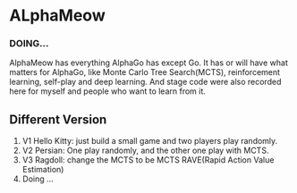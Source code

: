 # ALphaMeow

### DOING...

AlphaMeow has everything AlphaGo has except Go.
It has or will have what matters for AlphaGo, like Monte Carlo Tree Search(MCTS), reinforcement learning, self-play and deep learning.
And stage code were also recorded here for myself and people who want to learn from it.

## Different Version
1. V1 Hello Kitty: just build a small game and two players play randomly.
2. V2 Persian: One play randomly, and the other one play with MCTS.
3. V3 Ragdoll: change the MCTS to be MCTS RAVE(Rapid Action Value Estimation)
4. Doing ...